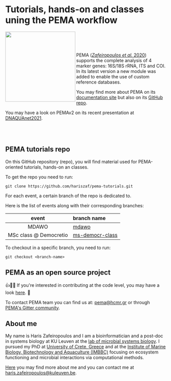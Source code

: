 # Tutorials, hands-on and classes uning the PEMA workflow


<img src="https://camo.githubusercontent.com/762c1129f266494bbbb3faff3d673040cf7b1f19d45c6e13f49b08de12f5116a/68747470733a2f2f692e70617374652e706963732f38373031383966616466363638613935386338616163383366333865373939632e706e67" width= 220px; align="left"  />


<br/><br/><br/>

PEMA ([*Zafeiropoulos et al.* 2020](https://academic.oup.com/gigascience/article/9/3/giaa022/5803335))
supports the complete analysis of 4 marker genes: 16S/18S rRNA, ITS and COI.
In its latest version a new module was added to enable the use of custom reference databases. 

You may find more about PEMA on its [documentation site](http://pema.hcmr.gr/)
but also on its [GitHub repo](https://github.com/hariszaf/pema). 

You may have a look on PEMAv2 on its recent presentation at [DNAQUAnet2021](https://www.youtube.com/watch?v=kht_LKMmB6w).

<br/><br/>

## PEMA tutorials repo

On this GitHub repository (repo), you will find material used for PEMA-oriented tutorials, hands-on an classes. 

To get the repo you need to run:
```
git clone https://github.com/hariszaf/pema-tutorials.git
```  

For each event, a certain branch of the repo is dedicated to. 

Here is the list of events along with their corresponding branches:

| event | branch name |
|:------:|:-----------|
| MDAWO  |  [mdawo](https://github.com/hariszaf/pema-tutorials/tree/mdawo)  |
| MSc class @ Democretio | [ms-democr-class](https://github.com/hariszaf/pema-tutorials/tree/ms-democr-class) | 

To checkout in a specific branch, you need to run:

```
git checkout <branch-name>
```



## PEMA as an open source project

👍🥳💯
If you're interested in contributing at the code level, you may have a look [here](https://github.com/hariszaf/pema/blob/master/CONTRIBUTING.md).
💯

To contact PEMA team you can find us at: 
pema@hcmr.gr or through [PEMA's Gitter community](https://gitter.im/pema-helpdesk/community).


## About me

My name is Haris Zafeiropoulos and I am a bioinformatician and a post-doc in systems biology at KU Leuven at the [lab of microbial systems biology](http://msysbiology.com). I pursued my PhD at [University of Crete, Greece](http://biology.uoc.gr/) and at the [Institute of Marine Biology, Biotechnology and Aquaculture (IMBBC)](https://imbbc.hcmr.gr/) focusing on ecosystem functioning and microbial interactions via computational methods.

[Here](https://hariszaf.github.io/) you may find more about me and you can contact me at
haris.zafeiropoulos@kuleuven.be.
